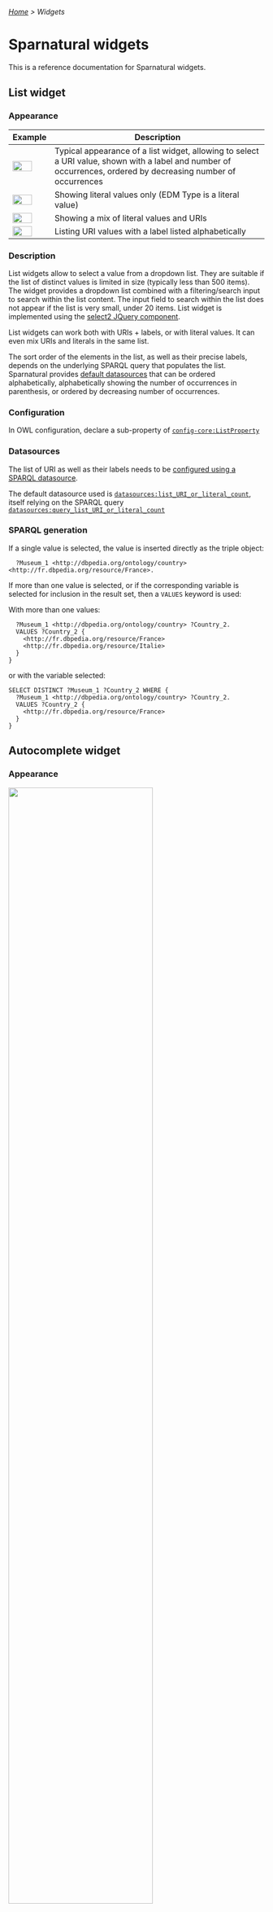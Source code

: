 _[Home](index.html) > Widgets_

# Sparnatural widgets

This is a reference documentation for Sparnatural widgets.

## List widget

### Appearance

|  Example  | Description |
| -----   | ----------- |
| <img src=" https://raw.githubusercontent.com/sparna-git/Sparnatural/master/docs/assets/images/widgets/list-widget-basic.png" width="75%" /> | Typical appearance of a list widget, allowing to select a URI value, shown with a label and number of occurrences, ordered by decreasing number of occurrences |
| <img src="https://raw.githubusercontent.com/sparna-git/Sparnatural/master/docs/assets/images/widgets/list-widget-literals.png" width="75%" /> | Showing literal values only (EDM Type is a literal value) |
| <img src="https://raw.githubusercontent.com/sparna-git/Sparnatural/master/docs/assets/images/widgets/list-widget-mix-literal-URIs.png" width="75%" /> | Showing a mix of literal values and URIs |
| <img src="https://raw.githubusercontent.com/sparna-git/Sparnatural/master/docs/assets/images/widgets/list-widget-literals.png" width="75%" /> | Listing URI values with a label listed alphabetically |


### Description

List widgets allow to select a value from a dropdown list. They are suitable if the list of distinct values is limited in size (typically less than 500 items). The widget provides a dropdown list combined with a filtering/search input to search within the list content. The input field to search within the list does not appear if the list is very small, under 20 items.
List widget is implemented using the [select2 JQuery component](https://select2.org/).

List widgets can work both with URIs + labels, or with literal values. It can even mix URIs and literals in the same list.

The sort order of the elements in the list, as well as their precise labels, depends on the underlying SPARQL query that populates the list. Sparnatural provides [default datasources](http://docs.sparnatural.eu/OWL-based-configuration-datasources.html#preconfigured-datasources-for-a-listproperty) that can be ordered alphabetically, alphabetically showing the number of occurrences in parenthesis, or ordered by decreasing number of occurrences.

### Configuration

In OWL configuration, declare a sub-property of [`config-core:ListProperty`](http://data.sparna.fr/ontologies/sparnatural-config-core#ListProperty)

### Datasources

The list of URI as well as their labels needs to be [configured using a SPARQL datasource](http://docs.sparnatural.eu/OWL-based-configuration-datasources.html#preconfigured-datasources-for-a-listproperty).

The default datasource used is [`datasources:list_URI_or_literal_count`](http://data.sparna.fr/ontologies/sparnatural-config-datasources#list_URI_or_literal_count), itself relying on the SPARQL query [`datasources:query_list_URI_or_literal_count`](http://data.sparna.fr/ontologies/sparnatural-config-datasources#query_list_URI_or_literal_count)

### SPARQL generation

If a single value is selected, the value is inserted directly as the triple object:

```sparql
  ?Museum_1 <http://dbpedia.org/ontology/country> <http://fr.dbpedia.org/resource/France>.
```

If more than one value is selected, or if the corresponding variable is selected for inclusion in the result set, then a `VALUES` keyword is used:

With more than one values:

```sparql
  ?Museum_1 <http://dbpedia.org/ontology/country> ?Country_2.
  VALUES ?Country_2 {
    <http://fr.dbpedia.org/resource/France>
    <http://fr.dbpedia.org/resource/Italie>
  }
}
```

or with the variable selected:

```sparql
SELECT DISTINCT ?Museum_1 ?Country_2 WHERE {
  ?Museum_1 <http://dbpedia.org/ontology/country> ?Country_2.
  VALUES ?Country_2 {
    <http://fr.dbpedia.org/resource/France>
  }
}
```

## Autocomplete widget

### Appearance

<img src=" https://raw.githubusercontent.com/sparna-git/Sparnatural/master/docs/assets/images/widgets/autocomplete-widget.png" width="75%" />

### Description

The autocomplete widget allows to select a URI by typing a few letters, and selecting a value from a list of proposals. The search is triggered when 3 characters at least have been entered. The search is done on one or more properties configured in the widget datasource (it can be configured to search on preferred label as well as synonyms, acronyms, identifiers, etc.).
Autocompletion also works for searching on literal values.
Autocomplete widget is implemented based on [easyautocomplete library](https://github.com/pawelczak/EasyAutocomplete).

### Configuration

In OWL configuration, declare a sub-property of [`config-core:AutocompleteProperty`](http://data.sparna.fr/ontologies/sparnatural-config-core#AutocompleteProperty)

### Datasources

The list of proposals displayed to the user needs to be [configured using a SPARQL datasource](http://docs.sparnatural.eu/OWL-based-configuration-datasources.html#preconfigured-datasources-for-an-autocompleteproperty).
The default datasource used is [`datasources:search_URI_contains`](http://data.sparna.fr/ontologies/sparnatural-config-datasources#search_URI_contains), itself relying on the SPARQL query [`datasources:query_search_URI_contains`](http://data.sparna.fr/ontologies/sparnatural-config-datasources#query_search_URI_contains). If the range is a literal, the default datasource is [`datasources:search_literal_contains`](http://data.sparna.fr/ontologies/sparnatural-config-datasources#search_literal_contains), itself relying on the SPARQL query [`datasources:query_search_literal_contains`](http://data.sparna.fr/ontologies/sparnatural-config-datasources#query_search_literal_contains)

### SPARQL clause

The SPARQL query generation logic is identical to the ListWidget (see above).

## Tree widget

### Appearance

<img src=" https://raw.githubusercontent.com/sparna-git/Sparnatural/master/docs/assets/images/readme/17-tree.png" width="75%" />

### Description

The tree widget allows to select entities from a tree of values, typically a SKOS ConceptScheme. A maximum of 3 values can be selected. The typical behavior is that the complete tree is always shown, even with the values that are never used, which will appear disabled and can't be selected.
Tree widget is implemented using the [JS tree library](https://www.jstree.com/).

### Configuration

In OWL configuration, declare a sub-property of [`config-core:TreeProperty`](http://data.sparna.fr/ontologies/sparnatural-config-core#TreeProperty)

### Datasources

A tree widget requires 2 datasources:
- One to list the root nodes to be displayed (at the first level).
- One to list the children of a node, when a node is clicked.

The root datasource is configured using the [treeRootsDatasource](http://data.sparna.fr/ontologies/sparnatural-config-datasources#treeRootsDatasource) annotation. The default datasource used if none is indicated is [datasources:tree_root_skostopconcept].
The children datasource is configured using the [treeChildrenDatasource](http://data.sparna.fr/ontologies/sparnatural-config-datasources#treeChildrenDatasource) annotation. The default datasource used if none is indicated is [datasources:tree_children_skosnarrower](http://data.sparna.fr/ontologies/sparnatural-config-datasources#tree_children_skosnarrower).

### SPARQL clause

The SPARQL query generation logic is identical to the ListWidget (see above). However please note that it is expected that Tree widgets are configured on properties that use the a "*" SPARQL property path, indicating that the search is made recursively on the selected node but also all its children. A typical SPARQL property path configured on a property associated to a tree widget is `<http://purl.org/dc/terms/subject>/(<http://www.w3.org/2004/02/skos/core#broader>|^<http://www.w3.org/2004/02/skos/core#narrower>)*` : note how it searches for a connection using the dcterms:subject predicate, extended to either a `skos:broader` or inverse of `skos:narrower` up to the selected node in the tree.

## String search widget

### Appearance

<img src=" https://raw.githubusercontent.com/sparna-git/Sparnatural/master/docs/assets/images/readme/11-search.png" width="75%" />

### Description

The search widget simply allows to enter some characters that will be searched for, using different techniques (see below), either using a regex or custom proprietary full-text search functions.

### Configuration

In OWL configuration, declare a sub-property of [`config-core:SearchProperty`](http://data.sparna.fr/ontologies/sparnatural-config-core#SearchProperty), **or one of its sub-properties**, which will influence the SPARQL generation logic (see below).

### Datasources

This widget does not require a datasource.

### SPARQL clause

The generated SPARQL clause depends on the exact sub-property used as the super-property of this one.

#### SearchProperty

The string will be searched using a `regex` function.

```sparql
FILTER(REGEX(STR(?Text_6), "picasso", "i"))
```

#### StringEqualsProperty

The string will be searched in an exact way, case-insensitive. This is useful when searching for exact identifiers.

```sparql
FILTER((LCASE(?Cote_1)) = (LCASE("ABC")))
```

#### GraphDBSearchProperty

The string will be searched using GraphDB proprietary Lucene connector. Make sure you follow the [additional documentation](http://docs.sparnatural.eu/Integration-with-GraphDB-Lucene-Connector.html) provided for this, as this imposes some naming convention on the URI of the range class and the property.

#### VirtuosoSearchProperty  

The string will be searched using Virtuoso proprietary `bif:contains` operator.

## Date range widget

### Appearance

<img src=" https://raw.githubusercontent.com/sparna-git/Sparnatural/master/docs/assets/images/readme/12-time-date.png" width="75%" />

### Description

Allows to express a date range to search on, using a begin date and end date selected from calendars. Open ranges are allowed (only the start date or only the end date).
Date range widget is implemented using [@chenfengyuan/datepicker](https://fengyuanchen.github.io/datepicker/).

### Configuration

In OWL configuration, declare a sub-property of [`config-core:TimeProperty-Date`](http://data.sparna.fr/ontologies/sparnatural-config-core#TimeProperty-Date).
In addition, if the entities in the knowledge graph are associated to a date range and possibly an exact date, you could use the [`config-core:beginDateProperty`](http://data.sparna.fr/ontologies/sparnatural-config-core#beginDateProperty), [`config-core:endDateProperty`](http://data.sparna.fr/ontologies/sparnatural-config-core#endDateProperty) and optionnaly [`config-core:exactDateProperty`](http://data.sparna.fr/ontologies/sparnatural-config-core#exactDateProperty) to indicate respectively the URIs used to express the begin date, end date and exact date on the entities. More details can be found in the [detailled documentation of the date-range query feature](http://docs.sparnatural.eu/Querying-date-ranges.html).

### Datasources

No datasource required.

### SPARQL clause

```sparql
FILTER(((xsd:dateTime(?Date_2)) >= "1948-06-12T23:00:00Z"^^xsd:dateTime) && ((xsd:dateTime(?Date_2)) <= "1948-12-31T22:59:59Z"^^xsd:dateTime))
```

For advanced date-range querying, see the [detailled documentation](http://docs.sparnatural.eu/Querying-date-ranges.html).


## Year range widget

### Appearance



### Description

Allows to express a year range to search on, using a begin year and end year. Open ranges are allowed (only the start year or only the end year).
Year range widget is implemented using [@chenfengyuan/datepicker](https://fengyuanchen.github.io/datepicker/), configured to use only years.

### Configuration

In OWL configuration, declare a sub-property of [`config-core:TimeProperty-Year`](http://data.sparna.fr/ontologies/sparnatural-config-core#TimeProperty-Year).

### Datasources

No datasource required.

### SPARQL clause

```sparql
FILTER((xsd:dateTime(?Date_2)) >= "2017-12-31T23:00:01Z"^^xsd:dateTime)
```

(here with only a start year). Note how the values is cast to an xsd:dateTime explicitely.


## Boolean widget

### Appearance

<img src=" https://raw.githubusercontent.com/sparna-git/Sparnatural/master/docs/assets/images/readme/15-boolean.png" width="75%" />

### Description

Allows to select either the value "true" or false.

### Configuration

In OWL configuration, declare a sub-property of [`config-core:BooleanProperty`](http://data.sparna.fr/ontologies/sparnatural-config-core#BooleanProperty).

### Datasources

No datasource required.

### SPARQL clause

`TODO`

## Map widget

### Appearance

<img src=" https://raw.githubusercontent.com/sparna-git/Sparnatural/master/docs/assets/images/readme/18-map.png" width="75%" />

### Description

Allows to select a rectangle on a map, and generates a corresponding GeoSPARQL query, using a `geof:sfWithin` function.

### Configuration

In OWL configuration, declare a sub-property of [`config-core:MapProperty`](http://data.sparna.fr/ontologies/sparnatural-config-core#MapProperty).

### Datasources

No datasource required.

### SPARQL clause

```sparql
    ?MuseumWikidata_2 <http://www.wikidata.org/prop/direct/P625> ?Map_4.
    FILTER(<http://www.opengis.net/def/function/geosparql/sfWithin>(?Map_4, "Polygon((6.113179202657193 46.196063994634265, 6.113179202657193 46.21649770912313, 6.149914737325163 46.21649770912313, 6.149914737325163 46.196063994634265, 6.113179202657193 46.196063994634265))"^^<http://www.opengis.net/ont/geosparql#wktLiteral>))
```

## No selection widget

### Appearance

<img src=" https://raw.githubusercontent.com/sparna-git/Sparnatural/master/docs/assets/images/readme/13-no-value.png" width="75%" />

### Description

Completely disables the possibility for the user to select a value. Only the "where" option is active in order to "traverse" this entity. This is useful to show intermediate nodes to the user without allowing for a selection on a label, but only on other properties attached to that node. This is typically useful for event-based models like the CIDOC-CRM where events are usually not selectables by themselves but serves to connect other properties.

### Configuration

In OWL configuration, declare a sub-property of [`config-core:NonSelectableProperty`](http://data.sparna.fr/ontologies/sparnatural-config-core#NonSelectableProperty).

### Datasources

No datasource required.

### SPARQL clause

No SPARQL generated.
